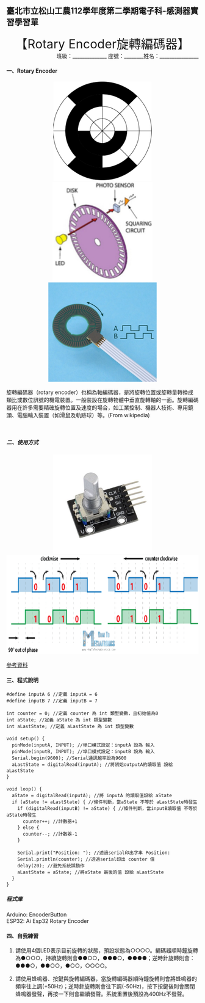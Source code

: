 ## 臺北市立松山工農112學年度第二學期電子科-感測器實習學習單 

<center><font size=6>【Rotary Encoder旋轉編碼器】</font></center>

<div style="text-align: right">班級：______________ 座號：________姓名：________________</div>

#### 一、Rotary Encoder

<center>
<img src="assets/clip_image001.png" alt="image" width="auto" height="260"> <img src="assets/clip_image003.png" alt="image" width="auto" height="260"> <img src="assets/clip_image004.jpg" alt="image" width="auto" height="260">
</center>




旋轉編碼器（rotary encoder）也稱為軸編碼器，是將旋轉位置或旋轉量轉換成類比或數位訊號的機電裝置。一般裝設在旋轉物體中垂直旋轉軸的一面。旋轉編碼器用在許多需要精確旋轉位置及速度的場合，如工業控制、機器人技術、專用鏡頭、電腦輸入裝置（如滑鼠及軌跡球）等。(From wikipedia)

 



​                                 

##### 二、使用方式

<center>
<img src="assets/clip_image010.jpg" alt="image" width="auto" height="260"> <img src="assets/clip_image011.png" alt="image" width="auto" height="260">
</center>

[參考資料](https://howtomechatronics.com/tutorials/arduino/rotary-encoder-works-use-arduino/)

 

#### 三、程式說明

``` c{.line-numbers}
#define inputA 6 //定義 inputA = 6
#define inputB 7 //定義 inputB = 7

int counter = 0; //定義 counter 為 int 類型變數，且初始值為0
int aState; //定義 aState 為 int 類型變數
int aLastState; //定義 aLastState 為 int 類型變數

void setup() {
  pinMode(inputA, INPUT); //埠口模式設定：inputA 設為 輸入
  pinMode(inputB, INPUT); //埠口模式設定：inputB 設為 輸入
  Serial.begin(9600); //Serial通訊鮑率設為9600
  aLastState = digitalRead(inputA); //將初始outputA的讀取值 設給 aLastState
}

void loop() {
  aState = digitalRead(inputA); //將 inputA 的讀取值設給 aState
  if (aState != aLastState) { //條件判斷，當aState 不等於 aLastState時發生 
    if (digitalRead(inputB) != aState) { //條件判斷，當inputB讀取值 不等於 aState時發生
      counter++; //計數器+1
    } else {
      counter--; //計數器-1
    }

    Serial.print("Position: "); //透過serial印出字串 Position: 
    Serial.println(counter); //透過serial印出 counter 值
    delay(20); //避免系統誤動作
    aLastState = aState; //將aState 最後的值 設給 aLastState
  }
}

```
##### 程式庫
Arduino: EncoderButton  
ESP32: Ai Esp32 Rotary Encoder

#### 四、自我練習

1. 請使用4個LED表示目前旋轉的狀態，預設狀態為○○○○。編碼器順時鐘旋轉為●○○○，持續旋轉則會●●○○，●●●○，●●●●；逆時針旋轉則會：●●●○，●●○○，●○○，○○○○。



2. 請使用蜂鳴器、按鍵與旋轉編碼器，當旋轉編碼器順時鐘旋轉則會將蜂鳴器的頻率往上調(+50Hz)；逆時針旋轉則會往下調(-50Hz)，按下按鍵後則會關閉蜂鳴器發聲，再按一下則會繼續發聲。系統重置後預設為400Hz不發聲。

 
